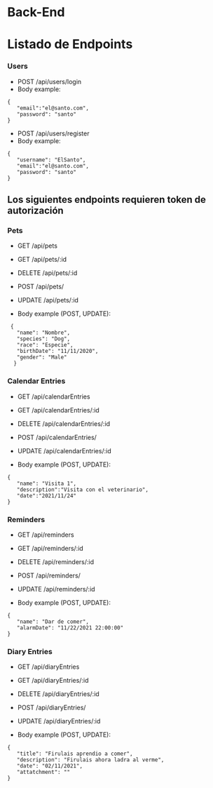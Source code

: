# Back-End

# Listado de Endpoints

### Users
- POST /api/users/login
 - Body example:
 ```
 {
    "email":"el@santo.com",
    "password": "santo"
}
 ```
- POST /api/users/register
 - Body example:
 ```
{
    "username": "ElSanto",
    "email":"el@santo.com",
    "password": "santo"
}
 ```
## Los siguientes endpoints requieren token de autorización
### Pets
- GET /api/pets
- GET /api/pets/:id
- DELETE /api/pets/:id

- POST /api/pets/
- UPDATE /api/pets/:id
 -  Body example (POST, UPDATE): 
 ```
  {
    "name": "Nombre",
    "species": "Dog",
    "race": "Especie",
    "birthDate": "11/11/2020",
    "gender": "Male"
   }
```
### Calendar Entries
- GET /api/calendarEntries
- GET /api/calendarEntries/:id
- DELETE /api/calendarEntries/:id

- POST /api/calendarEntries/
- UPDATE /api/calendarEntries/:id
 -  Body example (POST, UPDATE): 
 ```
{
    "name": "Visita 1",
    "description":"Visita con el veterinario",
    "date":"2021/11/24"
}
```
### Reminders
- GET /api/reminders
- GET /api/reminders/:id
- DELETE /api/reminders/:id

- POST /api/reminders/
- UPDATE /api/reminders/:id
 -  Body example (POST, UPDATE): 
 ```
{
    "name": "Dar de comer",
    "alarmDate": "11/22/2021 22:00:00"
}
```
### Diary Entries
- GET /api/diaryEntries
- GET /api/diaryEntries/:id
- DELETE /api/diaryEntries/:id

- POST /api/diaryEntries/
- UPDATE /api/diaryEntries/:id
 -  Body example (POST, UPDATE): 
 ```
{
    "title": "Firulais aprendio a comer",
    "description": "Firulais ahora ladra al verme",
    "date": "02/11/2021",
    "attatchment": ""
}
```
